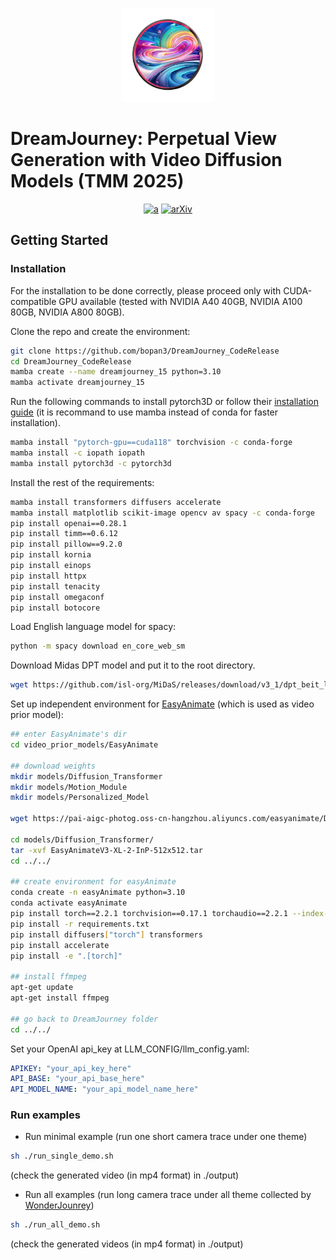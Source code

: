 <p align="center">
    <img src="assets/logo.png" height=150>
</p>

# DreamJourney: Perpetual View Generation with Video Diffusion Models (TMM 2025)

<div align="center">

[![a](https://img.shields.io/badge/Website-DreamJourney-blue)](https://dream-journey.vercel.app/)
[![arXiv](https://img.shields.io/badge/arXiv-xx-red)](https://arxiv.org/abs/2312.03884)
</div>




## Getting Started

### Installation
For the installation to be done correctly, please proceed only with CUDA-compatible GPU available (tested with NVIDIA A40 40GB, NVIDIA A100 80GB, NVIDIA A800 80GB). 

Clone the repo and create the environment:
```bash
git clone https://github.com/bopan3/DreamJourney_CodeRelease
cd DreamJourney_CodeRelease
mamba create --name dreamjourney_15 python=3.10
mamba activate dreamjourney_15
```

Run the following commands to install pytorch3D or follow their <a href="https://github.com/facebookresearch/pytorch3d/blob/main/INSTALL.md" target="_blank">installation guide</a> (it is recommand to use mamba instead of conda for faster installation).
```bash
mamba install "pytorch-gpu==cuda118" torchvision -c conda-forge
mamba install -c iopath iopath
mamba install pytorch3d -c pytorch3d
```

Install the rest of the requirements:

```bash
mamba install transformers diffusers accelerate
mamba install matplotlib scikit-image opencv av spacy -c conda-forge
pip install openai==0.28.1
pip install timm==0.6.12
pip install pillow==9.2.0
pip install kornia
pip install einops
pip install httpx
pip install tenacity
pip install omegaconf
pip install botocore
```

Load English language model for spacy:

```bash
python -m spacy download en_core_web_sm
```

Download Midas DPT model and put it to the root directory.

```bash
wget https://github.com/isl-org/MiDaS/releases/download/v3_1/dpt_beit_large_512.pt
```

Set up independent environment for [EasyAnimate](https://github.com/aigc-apps/EasyAnimate) (which is used as video prior model):

```bash
## enter EasyAnimate's dir
cd video_prior_models/EasyAnimate

## download weights
mkdir models/Diffusion_Transformer
mkdir models/Motion_Module
mkdir models/Personalized_Model

wget https://pai-aigc-photog.oss-cn-hangzhou.aliyuncs.com/easyanimate/Diffusion_Transformer/EasyAnimateV3-XL-2-InP-512x512.tar -O models/Diffusion_Transformer/EasyAnimateV3-XL-2-InP-512x512.tar

cd models/Diffusion_Transformer/
tar -xvf EasyAnimateV3-XL-2-InP-512x512.tar
cd ../../

## create environment for easyAnimate
conda create -n easyAnimate python=3.10
conda activate easyAnimate
pip install torch==2.2.1 torchvision==0.17.1 torchaudio==2.2.1 --index-url https://download.pytorch.org/whl/cu121
pip install -r requirements.txt
pip install diffusers["torch"] transformers
pip install accelerate
pip install -e ".[torch]"

## install ffmpeg
apt-get update
apt-get install ffmpeg

## go back to DreamJourney folder
cd ../../
```

Set your OpenAI api_key at LLM_CONFIG/llm_config.yaml:

```yaml
APIKEY: "your_api_key_here"
API_BASE: "your_api_base_here"
API_MODEL_NAME: "your_api_model_name_here"
```



### Run examples 

- Run minimal example (run one short camera trace under one theme)

```bash
sh ./run_single_demo.sh
```
(check the generated video (in mp4 format) in ./output)

- Run all examples (run long camera trace under all theme collected by [WonderJounrey](https://github.com/KovenYu/WonderJourney/tree/main))
```bash
sh ./run_all_demo.sh
```
(check the generated videos (in mp4 format) in ./output)
